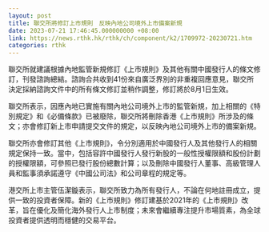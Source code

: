 ```yaml
---
layout: post
title: 聯交所將修訂上市規則　反映內地公司境外上市備案新規
date: 2023-07-21 17:46:45.000000000 +08:00
link: https://news.rthk.hk/rthk/ch/component/k2/1709972-20230721.htm
categories: rthk
---
```


聯交所就建議根據內地監管新規修訂《上市規則》及其他有關中國發行人的條文修訂，刊發諮詢總結。諮詢合共收到41份來自廣泛界別的非重複回應意見，聯交所決定採納諮詢文件中的所有條文修訂並稍作調整，修訂將於8月1日生效。

聯交所表示，因應內地已實施有關內地公司境外上市的監管新規，加上相關的《特別規定》和《必備條款》已被廢除，聯交所將刪除香港《上市規則》所涉及的條文；亦會修訂新上市申請提交文件的規定，以反映內地公司境外上市的備案新規。

聯交所亦會修訂其他《上市規則》，令分別適用於中國發行人及其他發行人的相關規定保持一致。當中，包括容許中國發行人發行新股的一般性授權限額和股份計劃的授權限額，可參照已發行股份總數計算；以及刪除中國發行人董事、高級管理人員和監事須承諾遵守《中國公司法》和公司章程的規定等。

港交所上市主管伍潔鏇表示，聯交所致力為所有發行人，不論在何地註冊成立，提供一致的投資者保障。新的《上市規則》修訂建基於2021年的《上市規則》改革，旨在優化及簡化海外發行人上市制度；未來會繼續專注提升市場質素，為全球投資者提供透明而穩健的交易平台。
